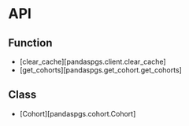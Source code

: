 # API
## Function
- [clear_cache][pandaspgs.client.clear_cache]
- [get_cohorts][pandaspgs.get_cohort.get_cohorts]
## Class
- [Cohort][pandaspgs.cohort.Cohort]